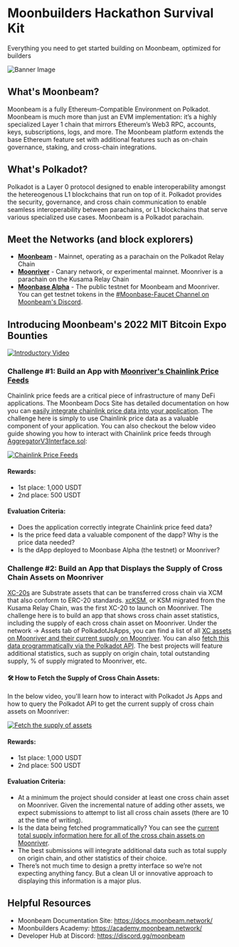 # Moonbuilders Hackathon Survival Kit
Everything you need to get started building on Moonbeam, optimized for builders

![Banner Image](https://i.ibb.co/w6fsn7h/Featured-Images-9.png)

## What's Moonbeam?
Moonbeam is a fully Ethereum-Compatible Environment on Polkadot. Moonbeam is much more than just an EVM implementation: it’s a highly specialized Layer 1 chain that mirrors Ethereum’s Web3 RPC, accounts, keys, subscriptions, logs, and more. The Moonbeam platform extends the base Ethereum feature set with additional features such as on-chain governance, staking, and cross-chain integrations.

## What's Polkadot?
Polkadot is a Layer 0 protocol designed to enable interoperability amongst the hetereogenous L1 blockchains that run on top of it. Polkadot provides the security, governance, and cross chain communication to enable seamless interoperability between parachains, or L1 blockchains that serve various specialized use cases. Moonbeam is a Polkadot parachain. 

## Meet the Networks (and block explorers)
* **<a href="https://moonscan.io/" target="_blank">Moonbeam</a>** - Mainnet, operating as a parachain on the Polkadot Relay Chain
* **<a href="https://moonriver.moonscan.io/" target="_blank">Moonriver</a>** - Canary network, or experimental mainnet. Moonriver is a parachain on the Kusama Relay Chain
* **<a href="https://moonbase.moonscan.io/" target="_blank">Moonbase Alpha</a>** - The public testnet for Moonbeam and Moonriver. You can get testnet tokens in the [#Moonbase-Faucet Channel on Moonbeam's Discord](https://discord.gg/9RYqehSWRv).

## Introducing Moonbeam's 2022 MIT Bitcoin Expo Bounties
[![Introductory Video](https://img.youtube.com/vi/Vbz3ONOyFmg/hqdefault.jpg)](https://youtu.be/Vbz3ONOyFmg)

### Challenge #1: Build an App with [Moonriver's Chainlink Price Feeds](https://docs.moonbeam.network/builders/integrations/oracles/chainlink/)
Chainlink price feeds are a critical piece of infrastructure of many DeFi applications. The Moonbeam Docs Site has detailed documentation on how you can [easily integrate chainlink price data into your application](https://docs.moonbeam.network/builders/integrations/oracles/chainlink/). The challenge here is simply to use Chainlink price data as a valuable component of your application. You can also checkout the below video guide showing you how to interact with Chainlink price feeds through [AggregatorV3Interface.sol](https://github.com/smartcontractkit/chainlink/blob/develop/contracts/src/v0.8/interfaces/AggregatorV3Interface.sol):

[![Chainlink Price Feeds](https://img.youtube.com/vi/esmeaoQzj_8/hqdefault.jpg)](https://youtu.be/esmeaoQzj_8)

#### Rewards:
* 1st place: 1,000 USDT 
* 2nd place: 500 USDT

#### Evaluation Criteria:
* Does the application correctly integrate Chainlink price feed data?
* Is the price feed data a valuable component of the dapp? Why is the price data needed?
* Is the dApp deployed to Moonbase Alpha (the testnet) or Moonriver?

### Challenge #2: Build an App that Displays the Supply of Cross Chain Assets on Moonriver
[XC-20s](https://docs.moonbeam.network/builders/xcm/xc20/) are Substrate assets that can be transferred cross chain via XCM that also conform to ERC-20 standards. [xcKSM](https://moonriver.moonscan.io/token/0xffffffff1fcacbd218edc0eba20fc2308c778080), or KSM migrated from the Kusama Relay Chain, was the first XC-20 to launch on Moonriver. The challenge here is to build an app that shows cross chain asset statistics, including the supply of each cross chain asset on Moonriver. Under the network -> Assets tab of PolkadotJsApps, you can find a list of all [XC assets on Moonriver and their current supply on Moonriver](https://polkadot.js.org/apps/?rpc=wss%3A%2F%2Fmoonriver.api.onfinality.io%2Fpublic-ws#/assets). You can also [fetch this data programmatically via the Polkadot API](https://docs.google.com/document/d/14yFV_vYCdgdDIy46OH6ZQwSBHy3ImrZpF9FGPFVWZXE/edit?usp=sharing). The best projects will feature additional statistics, such as supply on origin chain, total outstanding supply, % of supply migrated to Moonriver, etc. 

#### 🛠 How to Fetch the Supply of Cross Chain Assets:
In the below video, you'll learn how to interact with Polkadot Js Apps and how to query the Polkadot API to get the current supply of cross chain assets on Moonriver:

[![Fetch the supply of assets](https://img.youtube.com/vi/9QOdPBcT-ys/hqdefault.jpg)](https://youtu.be/9QOdPBcT-ys)

#### Rewards:
* 1st place: 1,000 USDT 
* 2nd place: 500 USDT

#### Evaluation Criteria: 
* At a minimum the project should consider at least one cross chain asset on Moonriver. Given the incremental nature of adding other assets, we expect submissions to attempt to list all cross chain assets (there are 10 at the time of writing). 
* Is the data being fetched programmatically? You can see the [current total supply information here for all of the cross chain assets on Moonriver](https://polkadot.js.org/apps/?rpc=wss%3A%2F%2Fmoonriver.api.onfinality.io%2Fpublic-ws#/assets). 
* The best submissions will integrate additional data such as total supply on origin chain, and other statistics of their choice.
* There’s not much time to design a pretty interface so we’re not expecting anything fancy. But a clean UI or innovative approach to displaying this information is a major plus. 

## Helpful Resources
* Moonbeam Documentation Site: https://docs.moonbeam.network/ 
* Moonbuilders Academy: https://academy.moonbeam.network/ 
* Developer Hub at Discord: https://discord.gg/moonbeam
